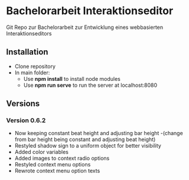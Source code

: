 # Bachelorarbeit Interaktionseditor

Git Repo zur Bachelorarbeit zur Entwicklung eines webbasierten Interaktionseditors

## Installation

- Clone repository
- In main folder:
	- Use **npm install** to install node modules
	- Use **npm run serve** to run the server at localhost:8080

## Versions

### Version 0.6.2
- Now keeping constant beat height and adjusting bar height 
	-(change from bar height being constant and adjusting beat height)
- Restyled shadow sign to a uniform object for better visibility
- Added color variables
- Added images to context radio options
- Restyled context menu options
- Rewrote context menu option texts